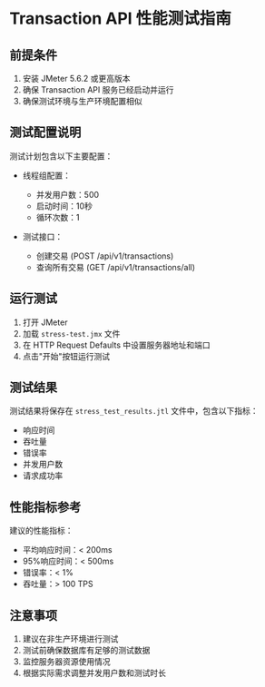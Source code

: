 # Transaction API 性能测试指南

## 前提条件

1. 安装 JMeter 5.6.2 或更高版本
2. 确保 Transaction API 服务已经启动并运行
3. 确保测试环境与生产环境配置相似

## 测试配置说明

测试计划包含以下主要配置：

- 线程组配置：
  - 并发用户数：500
  - 启动时间：10秒
  - 循环次数：1

- 测试接口：
  - 创建交易 (POST /api/v1/transactions)
  - 查询所有交易 (GET /api/v1/transactions/all)

## 运行测试

1. 打开 JMeter
2. 加载 `stress-test.jmx` 文件
3. 在 HTTP Request Defaults 中设置服务器地址和端口
4. 点击"开始"按钮运行测试

## 测试结果

测试结果将保存在 `stress_test_results.jtl` 文件中，包含以下指标：

- 响应时间
- 吞吐量
- 错误率
- 并发用户数
- 请求成功率

## 性能指标参考

建议的性能指标：

- 平均响应时间：< 200ms
- 95%响应时间：< 500ms
- 错误率：< 1%
- 吞吐量：> 100 TPS

## 注意事项

1. 建议在非生产环境进行测试
2. 测试前确保数据库有足够的测试数据
3. 监控服务器资源使用情况
4. 根据实际需求调整并发用户数和测试时长 